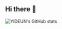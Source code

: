 ## Hi there 👋
![YIDEUN's GitHub stats](https://github-readme-stats.vercel.app/api?username=IDENTUNECHI&show_icons=true&theme=radical)
<!--
**IDENTUNECHI/IDENTUNECHI** is a ✨ _special_ ✨ repository because its `README.md` (this file) appears on your GitHub profile.

Here are some ideas to get you started:

- 🔭 I’m currently working on ...
- 🌱 I’m currently learning ...
- 👯 I’m looking to collaborate on ...
- 🤔 I’m looking for help with ...
- 💬 Ask me about ...
- 📫 How to reach me: ...
- 😄 Pronouns: ...
- ⚡ Fun fact: ...
-->
